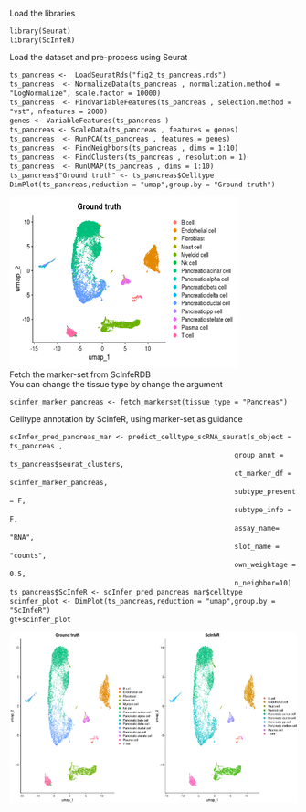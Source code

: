 Load the libraries
```{r}
library(Seurat)
library(ScInfeR)
```
Load the dataset and pre-process using Seurat
```{r}
ts_pancreas <-  LoadSeuratRds("fig2_ts_pancreas.rds")
ts_pancreas  <- NormalizeData(ts_pancreas , normalization.method = "LogNormalize", scale.factor = 10000)
ts_pancreas  <- FindVariableFeatures(ts_pancreas , selection.method = "vst", nfeatures = 2000)
genes <- VariableFeatures(ts_pancreas )
ts_pancreas <- ScaleData(ts_pancreas , features = genes)
ts_pancreas  <- RunPCA(ts_pancreas , features = genes)
ts_pancreas  <- FindNeighbors(ts_pancreas , dims = 1:10)
ts_pancreas  <- FindClusters(ts_pancreas , resolution = 1)
ts_pancreas  <- RunUMAP(ts_pancreas , dims = 1:10)
ts_pancreas$"Ground truth" <- ts_pancreas$Celltype
DimPlot(ts_pancreas,reduction = "umap",group.by = "Ground truth")
```
<img src="images/ts_pan_gt_dimplot.png" width="400" height="300" /> \
Fetch the marker-set from ScInfeRDB \
You can change the tissue type by change the argument
```{r}
scinfer_marker_pancreas <- fetch_markerset(tissue_type = "Pancreas")
```
Celltype annotation by ScInfeR, using marker-set as guidance
```{r}
scInfer_pred_pancreas_mar <- predict_celltype_scRNA_seurat(s_object = ts_pancreas ,
                                                       group_annt = ts_pancreas$seurat_clusters,
                                                       ct_marker_df = scinfer_marker_pancreas,
                                                       subtype_present = F,
                                                       subtype_info = F,
                                                       assay_name= "RNA",
                                                       slot_name = "counts",
                                                       own_weightage = 0.5,
                                                       n_neighbor=10)
ts_pancreas$ScInfeR <- scInfer_pred_pancreas_mar$celltype
scinfer_plot <- DimPlot(ts_pancreas,reduction = "umap",group.by = "ScInfeR")
gt+scinfer_plot
```
<img src="images/scinfer_scrna_ts_pan.png" width="600" height="300" /> 
